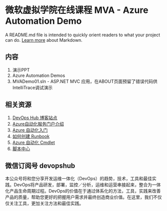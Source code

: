 ﻿# 微软虚拟学院在线课程 MVA - Azure Automation Demo

A README.md file is intended to quickly orient readers to what your project can do. [Learn more](http://go.microsoft.com/fwlink/p/?LinkId=524306) about Markdown.

## 内容
 1. 演示PPT
 2. Azure Automation Demos
 3. MVADemo01.sln - ASP.NET MVC 应用，在ABOUT页面预留了错误代码供IntelliTrace调试演示

## 相关资源
 1. [DevOps Hub 博客站点](http://devopshub.cn) 
 2. [Azure自动化服务门户介绍](http://www.windowsazure.cn/home/features/automation/)
 3. [Azure 自动化入门](http://www.windowsazure.cn/documentation/articles/automation-create-runbook-from-samples/)
 4. [如何创建 Runbook](https://technet.microsoft.com/zh-cn/library/dn469262.aspx)
 5. [Azure 自动化 Cmdlet](https://msdn.microsoft.com/zh-cn/library/dn690262.aspx)
 6. [脚本中心](https://go.microsoft.com/fwLink/?LinkID=528317&clcid=0x4)

## 微信订阅号 devopshub
本公众号将和您分享开发运维一体化（DevOps）的趋势，技术，工具和最佳实践。DevOps将产品研发，部署，监控／分析，运维和运营串接起来，整合为一体化产品生命周期过程。DevOps的价值在于通过体系化的方法，工具，实践来改善产品的质量，帮助您更好的把握用户需求并最终创造商业价值。在这里，我们不仅仅关注工具，更加关注方法和最佳实践。

[](/MvaDemo01/MvaDemo01/images/qrcode_devopshub.jpg)
